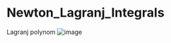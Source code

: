 # Newton_Lagranj_Integrals
Lagranj polynom
![image](https://github.com/ForukitTY/Newton_Lagranj_Integrals/assets/88034602/f07e3c36-0e38-45f1-bbba-52750b0cf4e9)
